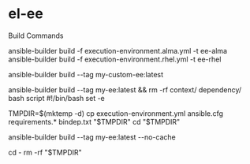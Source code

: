 # el-ee
 Build Commands  

 ansible-builder build -f execution-environment.alma.yml -t ee-alma  
 ansible-builder build -f execution-environment.rhel.yml -t ee-rhel  

 ansible-builder build --tag my-custom-ee:latest  
  

  ansible-builder build --tag my-ee:latest && rm -rf context/ dependency/
bash script
  #!/bin/bash
set -e

TMPDIR=$(mktemp -d)
cp execution-environment.yml ansible.cfg requirements.* bindep.txt "$TMPDIR"
cd "$TMPDIR"

ansible-builder build --tag my-ee:latest --no-cache

cd -
rm -rf "$TMPDIR"
